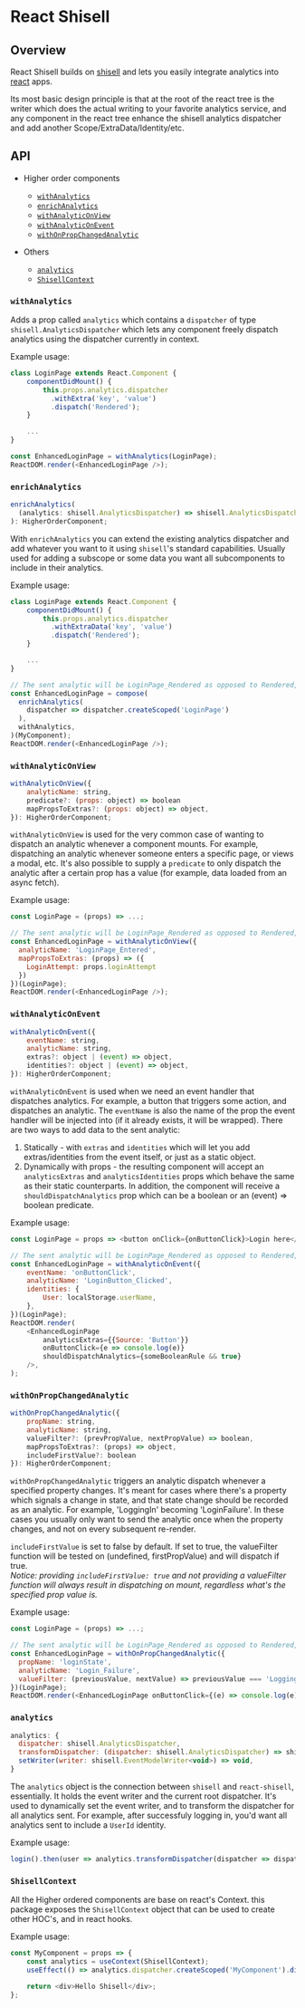 # React Shisell

## Overview

React Shisell builds on [shisell](https://github.com/Soluto/shisell-js) and lets you easily integrate analytics into [react](https://github.com/facebook/react) apps.

Its most basic design principle is that at the root of the react tree is the writer which does the actual writing to your favorite analytics service, and any component in the react tree enhance the shisell analytics dispatcher and add another Scope/ExtraData/Identity/etc.

## API

-   Higher order components
    -   [`withAnalytics`](#withanalytics)
    -   [`enrichAnalytics`](#enrichanalytics)
    -   [`withAnalyticOnView`](#withanalyticonview)
    -   [`withAnalyticOnEvent`](#withanalyticonevent)
    -   [`withOnPropChangedAnalytic`](#withonpropchangedanalytic)
-   Others

    -   [`analytics`](#analytics)
    -   [`ShisellContext`](#shisellcontext)

### `withAnalytics`

Adds a prop called `analytics` which contains a `dispatcher` of type `shisell.AnalyticsDispatcher` which lets any component freely dispatch analytics using the dispatcher currently in context.

Example usage:

```js
class LoginPage extends React.Component {
    componentDidMount() {
        this.props.analytics.dispatcher
          .withExtra('key', 'value')
          .dispatch('Rendered');
    }

    ...
}

const EnhancedLoginPage = withAnalytics(LoginPage);
ReactDOM.render(<EnhancedLoginPage />);
```

### `enrichAnalytics`

```js
enrichAnalytics(
  (analytics: shisell.AnalyticsDispatcher) => shisell.AnalyticsDispatcher
): HigherOrderComponent;
```

With `enrichAnalytics` you can extend the existing analytics dispatcher and add whatever you want to it using `shisell`'s standard capabilities.
Usually used for adding a subscope or some data you want all subcomponents to include in their analytics.

Example usage:

```js
class LoginPage extends React.Component {
    componentDidMount() {
        this.props.analytics.dispatcher
          .withExtraData('key', 'value')
          .dispatch('Rendered');
    }

    ...
}

// The sent analytic will be LoginPage_Rendered as opposed to Rendered, because the scope was enhanced.
const EnhancedLoginPage = compose(
  enrichAnalytics(
    dispatcher => dispatcher.createScoped('LoginPage')
  ),
  withAnalytics,
)(MyComponent);
ReactDOM.render(<EnhancedLoginPage />);
```

### `withAnalyticOnView`

```js
withAnalyticOnView({
    analyticName: string,
    predicate?: (props: object) => boolean
    mapPropsToExtras?: (props: object) => object,
}): HigherOrderComponent;
```

`withAnalyticOnView` is used for the very common case of wanting to dispatch an analytic whenever a component mounts.
For example, dispatching an analytic whenever someone enters a specific page, or views a modal, etc.
It's also possible to supply a `predicate` to only dispatch the analytic after a certain prop has a value (for example, data loaded from an async fetch).

Example usage:

```js
const LoginPage = (props) => ...;

// The sent analytic will be LoginPage_Rendered as opposed to Rendered, because the scope was enhanced.
const EnhancedLoginPage = withAnalyticOnView({
  analyticName: 'LoginPage_Entered',
  mapPropsToExtras: (props) => ({
    LoginAttempt: props.loginAttempt
  })
})(LoginPage);
ReactDOM.render(<EnhancedLoginPage />);
```

### `withAnalyticOnEvent`

```js
withAnalyticOnEvent({
    eventName: string,
    analyticName: string,
    extras?: object | (event) => object,
    identities?: object | (event) => object,
}): HigherOrderComponent;
```

`withAnalyticOnEvent` is used when we need an event handler that dispatches analytics.
For example, a button that triggers some action, and dispatches an analytic.
The `eventName` is also the name of the prop the event handler will be injected into (if it already exists, it will be wrapped).
There are two ways to add data to the sent analytic:

1. Statically - with `extras` and `identities` which will let you add extras/identities from the event itself, or just as a static object.
2. Dynamically with props - the resulting component will accept an `analyticsExtras` and `analyticsIdentities` props which behave the same as their static counterparts.
   In addition, the component will receive a `shouldDispatchAnalytics` prop which can be a boolean or an (event) => boolean predicate.

Example usage:

```js
const LoginPage = props => <button onClick={onButtonClick}>Login here</button>;

// The sent analytic will be LoginPage_Rendered as opposed to Rendered, because the scope was enhanced.
const EnhancedLoginPage = withAnalyticOnEvent({
    eventName: 'onButtonClick',
    analyticName: 'LoginButton_Clicked',
    identities: {
        User: localStorage.userName,
    },
})(LoginPage);
ReactDOM.render(
    <EnhancedLoginPage
        analyticsExtras={{Source: 'Button'}}
        onButtonClick={e => console.log(e)}
        shouldDispatchAnalytics={someBooleanRule && true}
    />,
);
```

### `withOnPropChangedAnalytic`

```js
withOnPropChangedAnalytic({
    propName: string,
    analyticName: string,
    valueFilter?: (prevPropValue, nextPropValue) => boolean,
    mapPropsToExtras?: (props) => object,
    includeFirstValue?: boolean
}): HigherOrderComponent;
```

`withOnPropChangedAnalytic` triggers an analytic dispatch whenever a specified property changes.
It's meant for cases where there's a property which signals a change in state, and that state change should be recorded as an analytic.
For example, 'LoggingIn' becoming 'LoginFailure'.
In these cases you usually only want to send the analytic once when the property changes, and not on every subsequent re-render.

`includeFirstValue` is set to false by default. If set to true, the valueFilter function will be tested on (undefined, firstPropValue) and will dispatch if true.  
_Notice: providing `includeFirstValue: true` and not providing a valueFilter function will always result in dispatching on mount, regardless what's the specified prop value is._

Example usage:

```js
const LoginPage = (props) => ...;

// The sent analytic will be LoginPage_Rendered as opposed to Rendered, because the scope was enhanced.
const EnhancedLoginPage = withOnPropChangedAnalytic({
  propName: 'loginState',
  analyticName: 'Login_Failure',
  valueFilter: (previousValue, nextValue) => previousValue === 'LoggingIn' && nextValue === 'LoginFailure'
})(LoginPage);
ReactDOM.render(<EnhancedLoginPage onButtonClick={(e) => console.log(e)} />);
```

### `analytics`

```js
analytics: {
  dispatcher: shisell.AnalyticsDispatcher,
  transformDispatcher: (dispatcher: shisell.AnalyticsDispatcher) => shisell.AnalyticsDispatcher,
  setWriter(writer: shisell.EventModelWriter<void>) => void,
}
```

The `analytics` object is the connection between `shisell` and `react-shisell`, essentially.
It holds the event writer and the current root dispatcher.
It's used to dynamically set the event writer, and to transform the dispatcher for all analytics sent.
For example, after successfuly logging in, you'd want all analytics sent to include a `UserId` identity.

Example usage:

```js
login().then(user => analytics.transformDispatcher(dispatcher => dispatcher.withExtra('UserId', user.id)));
```

### `ShisellContext`

All the Higher ordered components are base on react's Context. this package exposes the `ShisellContext` object that can be used to create other HOC's, and in react hooks.

Example usage:

```js
const MyComponent = props => {
    const analytics = useContext(ShisellContext);
    useEffect(() => analytics.dispatcher.createScoped('MyComponent').dispatch('Loaded'), []);

    return <div>Hello Shisell</div>;
};
```

